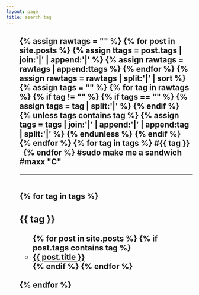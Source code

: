 ```yaml
---
layout: page
title: search tag
---
```


<style>
	#search-tag li {
		list-style: none; /* 기본 리스트 마커 제거 */
	}

	#search-tag li::before {
		content: "#"; /* 리스트 항목 앞에 # 추가 */
		margin-right: 5px; /* #과 항목 텍스트 사이의 여백 설정 */
	}

	#search-tag span {
		cursor: pointer;
	}
</style>


<section>
	<h2>
		<ul id="search-tag">
			{% assign rawtags = "" %}
				{% for post in site.posts %}
					{% assign ttags = post.tags | join:'|' | append:'|' %}
					{% assign rawtags = rawtags | append:ttags %}
				{% endfor %}
			{% assign rawtags = rawtags | split:'|' | sort %}
			{% assign tags = "" %}
				{% for tag in rawtags %}
					{% if tag != "" %}
						{% if tags == "" %}
							{% assign tags = tag | split:'|' %}
						{% endif %}
						{% unless tags contains tag %}
							{% assign tags = tags | join:'|' | append:'|' | append:tag | split:'|' %}
						{% endunless %}
					{% endif %}
				{% endfor %}
			{% for tag in tags %}
				<span class="search-tag"> #{{ tag }}</span> &nbsp;
			{% endfor %}
			<span class="search-tag"> #sudo make me a sandwich</span>&nbsp;
			<span class="search-tag"> #maxx "C"</span>&nbsp; <!-- finish tags -->
		</ul>
		<ul class="divider">
			<hr class="divider"><br/>
			{% for tag in tags %}
			<h3 class="{{ tag }}" id="{{ tag | slugify }}">{{ tag }}</h3>
			<ul>
			{% for post in site.posts %}
			{% if post.tags contains tag %}
			<li>
				<a href="{{ post.url | prepend: site.baseurl | replace: '//', '/' }}">
					{{ post.title }}
				</a>
			</li>
			{% endif %}
			{% endfor %}
			</ul>
			<br>
			{% endfor %}
		</ul>
	</h2>
</section>
